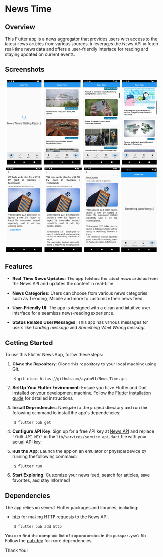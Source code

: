 # News Time

## Overview

This Flutter app is a news aggregator that provides users with access to the latest news articles from various sources. It leverages the News API to fetch real-time news data and offers a user-friendly interface for reading and staying updated on current events.

## Screenshots

![App Screenshots 1](https://github.com/ayato91/News_Time/blob/e3fe7fc0a04b087f6fce98ed152d3221096dc380/assets/image.png)
![App Screenshots 2](https://github.com/ayato91/News_Time/blob/e3fe7fc0a04b087f6fce98ed152d3221096dc380/assets/image2.png)

## Features

- **Real-Time News Updates**: The app fetches the latest news articles from the News API and updates the content in real-time.

- **News Categories**: Users can choose from various news categories such as Trending, Mobile and more to customize their news feed.

- **User-Friendly UI**: The app is designed with a clean and intuitive user interface for a seamless news-reading experience.

- **Status Related User Messages**: This app has various messages for users like *Loading message* and *Something Went Wrong message*.

## Getting Started

To use this Flutter News App, follow these steps:

1. **Clone the Repository**: Clone this repository to your local machine using Git.
```
    $ git clone https://github.com/ayato91/News_Time.git
```

2. **Set Up Your Flutter Environment**: Ensure you have Flutter and Dart installed on your development machine. Follow the [Flutter installation guide](https://flutter.dev/docs/get-started/install) for detailed instructions.

3. **Install Dependencies**: Navigate to the project directory and run the following command to install the app's dependencies:
```
    $ flutter pub get 
```

4. **Configure API Key**: Sign up for a free API key at [News API](https://newsapi.org/) and replace `"YOUR_API_KEY"` in the `lib/services/service_api.dart` file with your actual API key.

5. **Run the App**: Launch the app on an emulator or physical device by running the following command:
```
    $ flutter run
```


6. **Start Exploring**: Customize your news feed, search for articles, save favorites, and stay informed!

## Dependencies

The app relies on several Flutter packages and libraries, including:

- [http](https://pub.dev/packages/http) for making HTTP requests to the News API.

```
    $ flutter pub add http 
```

You can find the complete list of dependencies in the `pubspec.yaml` file. Follow the [pub.dev](https://pub.dev) for more dependencies.

Thank You!
